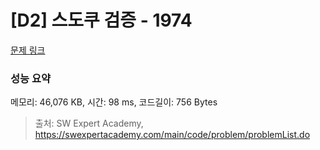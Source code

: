 # [D2] 스도쿠 검증 - 1974 

[문제 링크](https://swexpertacademy.com/main/code/problem/problemDetail.do?contestProbId=AV5Psz16AYEDFAUq) 

### 성능 요약

메모리: 46,076 KB, 시간: 98 ms, 코드길이: 756 Bytes



> 출처: SW Expert Academy, https://swexpertacademy.com/main/code/problem/problemList.do